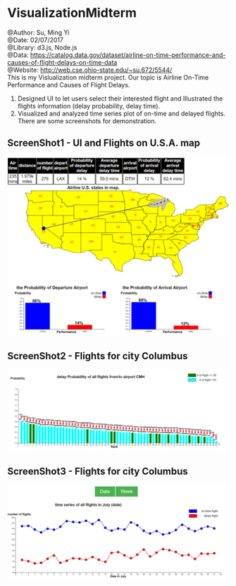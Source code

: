 # VisualizationMidterm

@Author: Su, Ming Yi <br />
@Date: 02/07/2017 <br />
@Library: d3.js, Node.js <br />
@Data: https://catalog.data.gov/dataset/airline-on-time-performance-and-causes-of-flight-delays-on-time-data <br />
@Website: http://web.cse.ohio-state.edu/~su.672/5544/ <br/>
This is my Vislualization midterm project.
Our topic is Airline On-Time Performance and Causes of Flight Delays.
1. Designed UI to let users select their interested flight and Illustrated the flights information (delay probability, delay time).
2. Visualized and analyzed time series plot of on-time and delayed flights.
There are some screenshots for demonstration.
## ScreenShot1 - UI and Flights on U.S.A. map
!["ScreenShot1"](https://github.com/bettle123/VisualizationMidterm/blob/master/vis_1.PNG)
## ScreenShot2 - Flights for city Columbus
!["ScreenShot2"](https://github.com/bettle123/VisualizationMidterm/blob/master/vis_2.PNG)
## ScreenShot3 - Flights for city Columbus
!["ScreenShot3"](https://github.com/bettle123/VisualizationMidterm/blob/master/vis_3.PNG)

